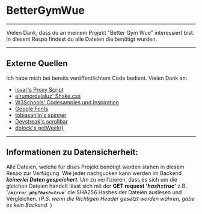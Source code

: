 # BetterGymWue


----------


Vielen Dank, dass du an meinem Projekt "Better Gym Wue" interessiert bist. In diesem Respo findest du alle Dateien die benötigt wurden.


----------


## Externe Quellen
Ich habe mich bei bereits veröffentlichtem Code bedient. Vielen Dank an:

 - [iovar's Proxy Script](https://gist.github.com/iovar/9091078)
 - [elrumordelaluz' Shake.css](https://elrumordelaluz.github.io/csshake/)
 - [W3Schools' Codesamples und Inspiration](https://www.w3schools.com)
 - [Google Fonts](https://fonts.google.com/)
 - [tobiasahlin's spinner](http://tobiasahlin.com/spinkit/)
 - [Devstreak's scrollbar](https://codepen.io/devstreak/pen/dMYgeO)
 - [dblock's getWeek()](https://gist.github.com/dblock/1081513)


----------


## Informationen zu Datensicherheit:
Alle Dateien, welche für dises Projekt benötigt werden stahen in diesem Respo zur Verfügung.
Wie jeder nachgucken kann werden im Backend ***keinerlei Daten gespeichert***. Um zu verifizieren, dass es sich um die gleichen Dateien handelt lässt sich mit der **GET request '*hash=true*'** z.B. '***`/mirror.php?hash=true`***' die SHA256 Hashes der Dateien auslesen und Vergleichen. (*P.S. wenn die Richtigen Header gesetzt worden währen, gäbe es kein Backend.* )